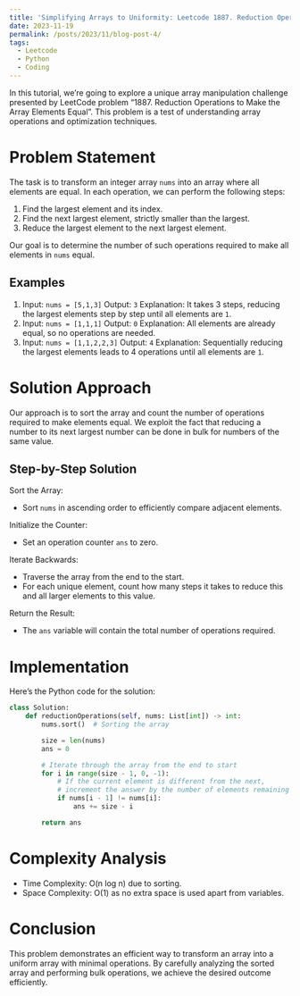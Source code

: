 ```yaml
---
title: 'Simplifying Arrays to Uniformity: Leetcode 1887. Reduction Operations to Make the Array Elements Equal'
date: 2023-11-19
permalink: /posts/2023/11/blog-post-4/
tags:
  - Leetcode
  - Python
  - Coding
---
```


In this tutorial, we’re going to explore a unique array manipulation challenge presented by LeetCode problem “1887. Reduction Operations to Make the Array Elements Equal”. This problem is a test of understanding array operations and optimization techniques.

# Problem Statement

The task is to transform an integer array `nums` into an array where all elements are equal. In each operation, we can perform the following steps:

1. Find the largest element and its index.
2. Find the next largest element, strictly smaller than the largest.
3. Reduce the largest element to the next largest element.

Our goal is to determine the number of such operations required to make all elements in `nums` equal.

## Examples

1. Input: `nums = [5,1,3]` Output: `3` Explanation: It takes 3 steps, reducing the largest elements step by step until all elements are `1`.
2. Input: `nums = [1,1,1]` Output: `0` Explanation: All elements are already equal, so no operations are needed.
3. Input: `nums = [1,1,2,2,3]` Output: `4` Explanation: Sequentially reducing the largest elements leads to 4 operations until all elements are `1`.

# Solution Approach

Our approach is to sort the array and count the number of operations required to make elements equal. We exploit the fact that reducing a number to its next largest number can be done in bulk for numbers of the same value.

## Step-by-Step Solution

Sort the Array:

- Sort `nums` in ascending order to efficiently compare adjacent elements.

Initialize the Counter:

- Set an operation counter `ans` to zero.

Iterate Backwards:

- Traverse the array from the end to the start.
- For each unique element, count how many steps it takes to reduce this and all larger elements to this value.

Return the Result:

- The `ans` variable will contain the total number of operations required.

# Implementation

Here’s the Python code for the solution:

```python
class Solution:
    def reductionOperations(self, nums: List[int]) -> int:
        nums.sort()  # Sorting the array

        size = len(nums)
        ans = 0

        # Iterate through the array from the end to start
        for i in range(size - 1, 0, -1):
            # If the current element is different from the next,
            # increment the answer by the number of elements remaining
            if nums[i - 1] != nums[i]:
                ans += size - i

        return ans
```

# Complexity Analysis

- Time Complexity: O(n log n) due to sorting.
- Space Complexity: O(1) as no extra space is used apart from variables.

# Conclusion

This problem demonstrates an efficient way to transform an array into a uniform array with minimal operations. By carefully analyzing the sorted array and performing bulk operations, we achieve the desired outcome efficiently.